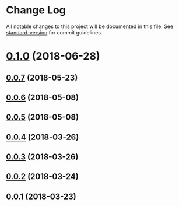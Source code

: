 # Change Log

All notable changes to this project will be documented in this file. See [standard-version](https://github.com/conventional-changelog/standard-version) for commit guidelines.

<a name="0.1.0"></a>
# [0.1.0](https://github.com/lexich/react-async-decorator/compare/v0.0.7...v0.1.0) (2018-06-28)



<a name="0.0.7"></a>
## [0.0.7](https://github.com/lexich/react-async-decorator/compare/v0.0.6...v0.0.7) (2018-05-23)



<a name="0.0.6"></a>
## [0.0.6](https://github.com/lexich/react-async-decorator/compare/v0.0.5...v0.0.6) (2018-05-08)



<a name="0.0.5"></a>
## [0.0.5](https://github.com/lexich/react-async-decorator/compare/v0.0.4...v0.0.5) (2018-05-08)



<a name="0.0.4"></a>
## [0.0.4](https://github.com/lexich/react-async-decorator/compare/v0.0.3...v0.0.4) (2018-03-26)



<a name="0.0.3"></a>
## [0.0.3](https://github.com/lexich/react-async-decorator/compare/v0.0.2...v0.0.3) (2018-03-26)



<a name="0.0.2"></a>
## [0.0.2](https://github.com/lexich/react-async-decorator/compare/v0.0.1...v0.0.2) (2018-03-24)



<a name="0.0.1"></a>
## 0.0.1 (2018-03-23)
